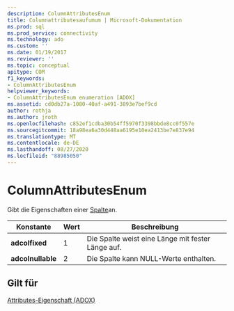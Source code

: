 ```yaml
---
description: ColumnAttributesEnum
title: Columnattributesaufumum | Microsoft-Dokumentation
ms.prod: sql
ms.prod_service: connectivity
ms.technology: ado
ms.custom: ''
ms.date: 01/19/2017
ms.reviewer: ''
ms.topic: conceptual
apitype: COM
f1_keywords:
- ColumnAttributesEnum
helpviewer_keywords:
- ColumnAttributesEnum enumeration [ADOX]
ms.assetid: cd0db27a-1080-40af-a491-3893e7bef9cd
author: rothja
ms.author: jroth
ms.openlocfilehash: c852ef1cdba30b54ff5970f3398bbde8cc0f557e
ms.sourcegitcommit: 18a98ea6a30d448aa6195e10ea2413be7e837e94
ms.translationtype: MT
ms.contentlocale: de-DE
ms.lasthandoff: 08/27/2020
ms.locfileid: "88985050"
---
```

# <a name="columnattributesenum"></a>ColumnAttributesEnum
Gibt die Eigenschaften einer [Spalte](./column-object-adox.md)an.  
  
|Konstante|Wert|Beschreibung|  
|--------------|-----------|-----------------|  
|**adcolfixed**|1|Die Spalte weist eine Länge mit fester Länge auf.|  
|**adcolnullable**|2|Die Spalte kann NULL-Werte enthalten.|  
  
## <a name="applies-to"></a>Gilt für  
 [Attributes-Eigenschaft (ADOX)](./attributes-property-adox.md)